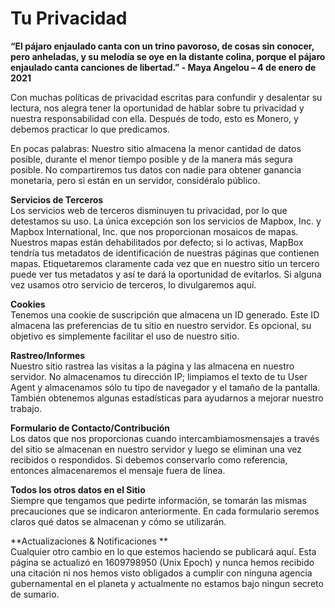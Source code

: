 # Tu Privacidad

**“El pájaro enjaulado canta con un trino pavoroso, de cosas sin conocer, pero anheladas, y su melodía se oye en la distante colina, porque el pájaro enjaulado canta canciones de libertad.” - Maya Angelou – 4 de enero de 2021**

Con muchas políticas de privacidad escritas para confundir y desalentar su lectura, nos alegra tener la oportunidad de hablar sobre tu privacidad y nuestra responsabilidad con ella. Después de todo, esto es Monero, y debemos practicar lo que predicamos.

En pocas palabras: Nuestro sitio almacena la menor cantidad de datos posible, durante el menor tiempo posible y de la manera más segura posible. No compartiremos tus datos con nadie para obtener ganancia monetaria, pero si están en un servidor, considéralo público.

**Servicios de Terceros**  
Los servicios web de terceros disminuyen tu privacidad, por lo que detestamos su uso. La única excepción son los servicios de Mapbox, Inc. y Mapbox International, Inc. que nos proporcionan mosaicos de mapas. Nuestros mapas están dehabilitados por defecto; si lo activas, MapBox tendría tus metadatos de identificación de nuestras páginas que contienen mapas. Etiquetaremos claramente cada vez que en nuestro sitio un tercero puede ver tus metadatos y así te dará la oportunidad de evitarlos. Si alguna vez usamos otro servicio de terceros, lo divulgaremos aquí.

**Cookies**  
Tenemos una cookie de suscripción que almacena un ID generado. Este ID almacena las preferencias de tu sitio en nuestro servidor. Es opcional, su objetivo es simplemente facilitar el uso de nuestro sitio.

**Rastreo/Informes**  
Nuestro sitio rastrea las visitas a la página y las almacena en nuestro servidor. No almacenamos tu dirección IP; limpiamos el texto de tu User Agent y almacenamos sólo tu tipo de navegador y el  tamaño de la pantalla. También obtenemos algunas estadísticas para ayudarnos a mejorar nuestro trabajo.

**Formulario de Contacto/Contribución**  
Los datos que nos proporcionas cuando intercambiamosmensajes a través del sitio se almacenan en nuestro servidor y luego se eliminan una vez recibidos o respondidos. Si debemos conservarlo como referencia, entonces almacenaremos el mensaje fuera de línea.

**Todos los otros datos en el Sitio**  
Siempre que tengamos que pedirte información, se tomarán las mismas precauciones que se indicaron anteriormente. En cada formulario seremos claros qué datos se almacenan y cómo se utilizarán.

**Actualizaciones & Notificaciones **  
Cualquier otro cambio en lo que estemos haciendo se publicará aquí. Esta página se actualizó en 1609798950 (Unix Epoch) y nunca hemos recibido una citación ni nos hemos visto obligados a cumplir con ninguna agencia gubernamental en el planeta y actualmente no estamos bajo ningun secreto de sumario.
